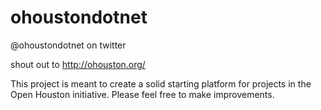 # ohoustondotnet
  @ohoustondotnet on twitter
  
  shout out to http://ohouston.org/

This project is meant to create a solid starting platform for projects in the Open Houston initiative. Please feel free to make improvements.
